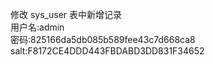 修改
sys_user 表中新增记录   
用户名:admin  
密码:825166da5db085b589fee43c7d668ca8 
salt:F8172CE4DDD443FBDABD3DD831F34652